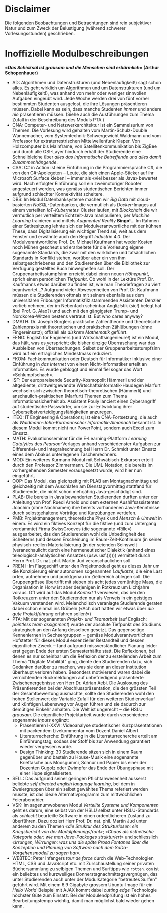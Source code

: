 # Disclaimer

Die folgenden Beobachtungen und Betrachtungen sind rein subjektiver Natur und
zum Zweck der Belustigung (während schwerer Vorlesungsstunden) geschrieben.

# Inoffizielle Modulbeschreibungen

**_«Das Schicksal ist grausam und die Menschen sind erbärmlich»_ (Arthur
Schopenhauer)**

- AD: Algorithmen und Datenstrukturen (und Nebenläufigkeit!) sagt schon alles.
  Es geht wirklich um Algorithmen und um Datenstrukturen (und um
  Nebenläufigkeit!), was anhand von mehr oder weniger sinnvollen Aufgaben
  eingeübt wird. Jede Woche werden drei von fünf vorher bestimmten Studenten
  ausgelost, die ihre Lösungen präsentieren müssen. Dabei kann es sein, dass
  manche Studenten _immer_ und andere _nie_ präsentieren müssen. (Siehe auch die
  Ausführungen zum Thema Zufall in der Beschreibung des Moduls PTA.)
- CNA: Computer- und Netzwerkarchitektur ist ein Sammelsurium von Themen. Die
  Vorlesung wird gehalten vom Martin-Schulz-Double Wannemacher, vom
  Systemtechnik-Schwergewicht Waldmann und vom Professor für extraterrestrischen
  Mittelwellenfunk Klaper. Von Holzcomputer bis Mainframe, von
  Satellitenkommunikation bis ZigBee und durch alle OSI-Layer hindurch erhält
  der Studierende eine Schnellbleiche über _alles das Informatische Betreffende
  und alles damit Zusammenhängende_.
- CSA: C# in Action ist eine Einführung in die Programmiersprache C#, die von
  den C#-Apolegeten ‒ Leute, die sich einen Apple-Sticker auf ihr Microsoft
  Surface kleben! ‒ immer als «viel besser als Java» bewertet wird. Nach
  erfolgter Einführung soll ein zweimotoriger Roboter angesteuert werden, was
  gemäss studentischen Berichten immer aufgrund schlechter Konnektivität
  scheitere.
- DBS: Im Modul Datenbanksysteme machen wir _Big Data_ mit cloud-basierten
  _NoSQL_-Datenbanken, die vermutlich als _Docker_-Images auf einem verteilten
  _IoT_-_Kubernetes_-Cluster laufen, mit _Blockchain_ die wir vermutlich per
  verteiltem Echtzeit-Java manipulieren, per _Machine Learning_ trainieren und
  mittels _Augmented Reality_ **Bingo!**... Im Rahmen einer Satiresitzung lehnte
  sich der Modulverantwortliche mit der kühnen These, dass Digitalisierung ein
  wichtiger Trend sei, weit aus dem Fenster und erwähnte auch den Begriff
  _Industrie 4.0_. Der Modulverantwortliche Prof. Dr. Michael Kaufmann
  hat weder Kosten noch Mühen gescheut und erarbeitete für die Vorlesung eigene
  sogenannte Standards, die zwar mit den wirklichen und tatsächlichen Standards
  in Konflikt stehen, worüber aber ein von ihm selbstgeschriebenes und den
  Studierenden über die Bibliothek zur Verfügung gestelltes Buch hinweghelfen
  soll. Der Gruppenarbeitsstumpfsinn erreicht dabei einen neuen _Höhepunkt_,
  sprich einen persönlichen _Tiefpunkt_. Ob wohl in der Lektüre Prof. Dr. Kaufmanns
  etwas darüber zu finden ist, wie man Theoriefragen zu viert beantwortet...?
  Aufgrund vieler Abwesenheiten von Prof. Dr. Kaufmann müssen die Studierenden
  oftmals mit seinem ebenfalls aus dem universitären Fribourger Informatikfilz
  stammenden Assistenten Denzler vorlieb nehmen, der im Nebenfach scheinbar
  Angli*zi*stik (sic!) belegt hat (bei Prof. G. Alao?) und auch mit den
  gängigsten Trump- und Nordkorea-Witzen bestens vertraut ist. But who cares
  anyway?
- DMATH: Dr. Joseph Bürglers praktische Zahlentheorie und theoretische Zahlenpraxis
  mit theoretischen und praktischen Zählübungen (ohne Fingereinsatz); offiziell
  als _diskrete Mathematik_ geführt.
- EENG: English for Engineers (und Wirtschaftsingenieure!) ist ein Modul, das
  hält, was es verspricht; die bisher einzige Überraschung war das Ausbleiben
  von Überraschungen. Selbst der Gruppenarbeitsstumpfsinn wird auf ein
  erträgliches Mindestmass reduziert.
- FKOM: Fachkommunikation oder Deutsch für Informatiker inklusive einer
  Einführung in _das Internet_ von einem Nicht-Informatiker erteilt an
  Informatiker. Es wurde gebloggt und einmal fiel sogar das Wort
  «Schlumpfschach».
- ISF: Der europareisende Security-Kosmopolit Hämmerli und der altgediente, 
  drittweltgewandte Wirtschaftsinformatik-Haudegen Marfurt wechseln sich
  zwischen theoretisch-theoretischen (Hämmerli) und anschaulich-praktischen
  (Marfurt) Themen zum Thema Informationssicherheit ab. Assistent Pouly lanciert
  einen Cyberangriff auf studentische Passwörter, um sie zur Entwicklung ihrer
  Cyberselbstverteidigungsfähigkeiten anzuregen.
- ITEO: IT Engineering & Operations; ist eine CNA-Fortsetzung, die auch als
  _Waldmann-Joho-Kurmannscher Informatik-Almanach_ bekannt ist. In diesem Modul
  kommt nicht nur PowerPoint, sondern auch Excel zum Einsatz.
- MATH: Evaluationsseminar für die E-Learning-Plattform _Learning Catalytics_
  des _Pearson_-Verlages anhand verschiedenster Aufgaben zur Differentiel- und
  Integralrechnung bei Herrn Dr. Schmidt unter Einsatz eines dem Abakus
  unterlegenen Taschenrechners.
- MOD: Ein weiteres Kurmann-Modul mit Schwäbisch-Exkursen erteilt durch den
  Professor Zimmermann. Die UML-Notation, die bereits im vorhergehenden Semester
  vorausgesetzt wurde, wird hier nun eingeführt.
- OOP: Das Modul, das gleichzeitig mit PLAB am Montagnachmittag und gleichzeitig
  mit dem Auschlafen am Dienstagvormittag stattfand für Studierende, die nicht
  schon mehrjährig Java-geschädigt sind.
- PLAB: Die bereits in Java bewanderten Studierenden durften unter der
  Anleitung von Prof. Ruedi Arnold und dem externen Aushilfsassistenten Joachim
  (ohne Nachnamen) ihre bereits vorhandenen Java-Kenntnisse durch selbstgehaltene
  Vorträge und Kurzübungen vertiefen.
- PMB: Projektmanagement, theoretische Physik und _Mensch & Umwelt_ in einem. Es
  wird ein fiktives Konzept für die fiktive (und zum Untergang verdammte)
  Firma SwissGrooves (die sogenannte «Rille») ausgearbeitet, das den
  Studierenden wohl die Unbedingheit des Scheiterns (und dessen Erscheinung im
  Raum-Zeit-Kontinuum (in seiner physisch-reellen Materialisierung (in der
  seienden Seinswelt (veranschaulicht durch eine hermeneutischer Dialektik
  (anhand eines teleologisch-analytischen Ansatzes (usw. usf.)))))) vermittelt
  durch Herrn Prof. Dr. nat. phil. Martin Jud veranschaulichen soll.
- PREN I: Im Flaggschiff unter den Projektmoduel geht es dieses Jahr um die
  Konzipierung einer autonomen sogenannten _Laufkatze_, die eine Last orten,
  aufnehmen und punktgenau im Zielbereich ablegen soll. Die Gruppengrösse
  übertrifft mit sieben bis acht jedes vernünftige Mass, die Organisation in
  Horw ist aber derjenigen in Rotkreuz um Lichtjahre voraus. Oft wird auf das
  Modul _Kontext 1_ verwiesen, das bei den Rotkreuzern unter den Studierenden
  nur als Verweis in ein geistiges Vakuum verstanden wird. Melancholisch
  veranlagte Studierende geraten dabei schon einmal ins Grübeln («Ach dort
  hätten wir etwas über _die gute Projektführung_ erfahren sollen!»)
- PTA: Mit der sogenannten _Projekt- und Teamarbeit_ (auf Englisch: _pointless
  team assignment_) wurde der absolute Tiefpunkt des Studiums strategisch an den
  Anfang desselben gesetzt. Das gegenseitige Kennenlernen in Sechsergruppen ‒
  gemäss Modulverantwortlichem Hofstetter für dieses Modul essenzieller
  Bestandteil und dessen eigentlicher Zweck ‒ fand aufgrund missverständlicher
  Planung leider erst gegen Ende der ersten Semesterhälfte statt. Die
  Reflexionen, bei denen es nur scheinbar um die Reflexion der zu erstellenden
  Arbeit zum Thema "Digitale Mobilität" ging, diente den Studierenden dazu, sich
  Gedanken darüber zu machen, was sie denn an dieser Institution überhaupt
  verloren haben. Besonders motivierend waren dabei die vernichtenden
  Rückmeldungen auf unbefriedigend präsentierte Zwischenergebnisse von Herr Dr.
  Adrian Aebi. Die Auslosung des Präsentierenden bei der Abschlusspräsentation,
  die den grössten Teil der Gesamtbewertung ausmachte, sollte den Studierenden
  wohl den hohen Stellenwert der Variable Zufall für den weiteren Studienverlauf
  und künftigen Lebensweg vor Augen führen und sie dadurch zur demütigen Einkehr
  anhalten. Die Welt ist ungerecht ‒ die HSLU _grausam_. Die eigentliche
  Projektarbeit wurde durch verschiedene sogenannte _Inputs_ ergänzt:
    - Präsentieren I-XXVI: Videoanalyse studentischer Kurzpräsentationen mit
      packendem Livekommentar vom Dozent Daniel Albert.
    - Literaturrecherche: Einführung in die Literraturrecherche erteilt am
      Einführungstag, sodass der Stoff bis zur Anwendung garantiert wieder
      vergessen wurde.
    - Design Thinking: 30 Studierende sitzen sich in einem Raum gegenüber und
      basteln zu House-Musik eine sogenannte Brieftasche aus Moosgummi, Schnur
      und Papier bis einer der Dozenten Gugolz oder Zwimpfer das Ende der
      Übungsphase mit einer Hupe signalisierten.
- SELL: Das aufgrund seiner geringen Pflichtanwesenheit äusserst beliebte _self
  directed english language learning_, bei dem in Zweiergruppen über ein selbst
  gewähltes Thema referiert werden musste, ist das ideale Alternativprogramm zum
  mittwöchlichen Feierabendbier.
- VSK: Im sagenumwobenen Modul _Verteilte Systeme und Komponenten_ geht es
  darum, eine selbst von der HSLU selbst unter HSLU-Standards als _schlecht_
  beurteilte Software in einen ordentlicheren Zustand zu überführen. Dazu
  doziert Herr Prof. Dr. nat. phil. Martin Jud unter anderem zu den Themen _«die
  Struktur des Strukturlosen: ein Kriegsbericht von der Modulplanungsfront»_;
  _«Chaos als ästhetische Kategorie oder: wie man Java-Packages strukturiert»_
  und schliesslich _«Irrungen, Wirrungen: was uns die späte Prosa Fontanes über
  die Konzeption und Planung von Software nach dem SoDa-Vorgehensmodell zu sagen
  hat»_.
- WEBTEC: Peter Infangers _tour de force_ durch die Web-Technologien HTML, CSS
  und JavaScript etc. mit Zurschaustellung seiner privaten Büchersammlung zu
  selbigen Themen und Surftipps wie `rotten.com` ist ein beliebtes und
  kurzweiliges Donnerstagnachmittagsvergnügen, das unter Studierenden auch unter
  der Modulkategorie "betreutes Surfen" geführt wird. Mit einem 6.9 Gigabyte
  grossem Ubuntu-Image für ein _Hello World_-Beispiel mit AJAX kommt dabei
  _cutting edge_-Technologie höchster Güte zum Einsatz. Bei der Modulendprüfung
  ist ein hohes Bearbeitungstempo wichtig, damit man möglichst bald wieder gehen
  kann.
